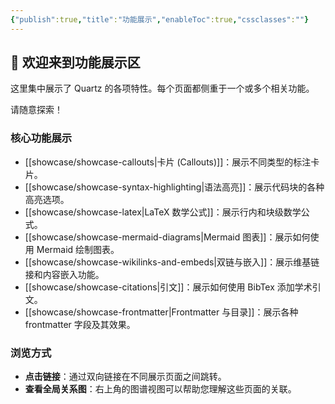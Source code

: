 ```yaml
---
{"publish":true,"title":"功能展示","enableToc":true,"cssclasses":""}
---
```



## 👋 欢迎来到功能展示区

这里集中展示了 Quartz 的各项特性。每个页面都侧重于一个或多个相关功能。

请随意探索！

### 核心功能展示

- [[showcase/showcase-callouts\|卡片 (Callouts)]]：展示不同类型的标注卡片。
- [[showcase/showcase-syntax-highlighting\|语法高亮]]：展示代码块的各种高亮选项。
- [[showcase/showcase-latex\|LaTeX 数学公式]]：展示行内和块级数学公式。
- [[showcase/showcase-mermaid-diagrams\|Mermaid 图表]]：展示如何使用 Mermaid 绘制图表。
- [[showcase/showcase-wikilinks-and-embeds\|双链与嵌入]]：展示维基链接和内容嵌入功能。
- [[showcase/showcase-citations\|引文]]：展示如何使用 BibTex 添加学术引文。
- [[showcase/showcase-frontmatter\|Frontmatter 与目录]]：展示各种 frontmatter 字段及其效果。

### 浏览方式

- **点击链接**：通过双向链接在不同展示页面之间跳转。
- **查看全局关系图**：右上角的图谱视图可以帮助您理解这些页面的关联。 